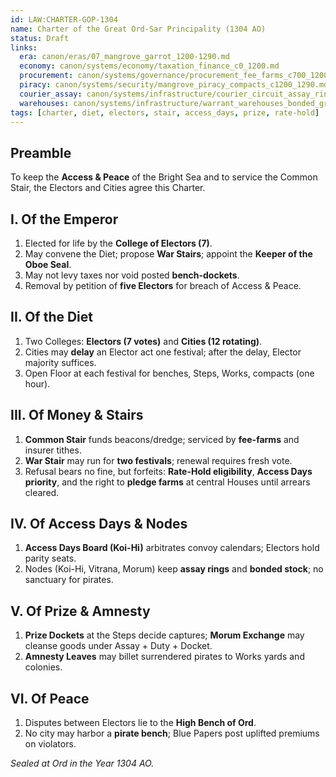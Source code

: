 ```yaml
---
id: LAW:CHARTER-GOP-1304
name: Charter of the Great Ord-Sar Principality (1304 AO)
status: Draft
links:
  era: canon/eras/07_mangrove_garrot_1200-1290.md
  economy: canon/systems/economy/taxation_finance_c0_1200.md
  procurement: canon/systems/governance/procurement_fee_farms_c700_1200.md
  piracy: canon/systems/security/mangrove_piracy_compacts_c1200_1290.md
  courier_assay: canon/systems/infrastructure/courier_circuit_assay_ring_c700_1300.md
  warehouses: canon/systems/infrastructure/warrant_warehouses_bonded_granaries_c700_1300.md
tags: [charter, diet, electors, stair, access_days, prize, rate-hold]
---
```


## Preamble
To keep the **Access & Peace** of the Bright Sea and to service the Common Stair, the Electors and Cities agree this Charter.

## I. Of the Emperor
1. Elected for life by the **College of Electors (7)**.
2. May convene the Diet; propose **War Stairs**; appoint the **Keeper of the Oboe Seal**.
3. May not levy taxes nor void posted **bench-dockets**.
4. Removal by petition of **five Electors** for breach of Access & Peace.

## II. Of the Diet
1. Two Colleges: **Electors (7 votes)** and **Cities (12 rotating)**.
2. Cities may **delay** an Elector act one festival; after the delay, Elector majority suffices.
3. Open Floor at each festival for benches, Steps, Works, compacts (one hour).

## III. Of Money & Stairs
1. **Common Stair** funds beacons/dredge; serviced by **fee-farms** and insurer tithes.
2. **War Stair** may run for **two festivals**; renewal requires fresh vote.
3. Refusal bears no fine, but forfeits: **Rate-Hold eligibility**, **Access Days priority**, and the right to **pledge farms** at central Houses until arrears cleared.

## IV. Of Access Days & Nodes
1. **Access Days Board (Koi-Hi)** arbitrates convoy calendars; Electors hold parity seats.
2. Nodes (Koi-Hi, Vitrana, Morum) keep **assay rings** and **bonded stock**; no sanctuary for pirates.

## V. Of Prize & Amnesty
1. **Prize Dockets** at the Steps decide captures; **Morum Exchange** may cleanse goods under Assay + Duty + Docket.
2. **Amnesty Leaves** may billet surrendered pirates to Works yards and colonies.

## VI. Of Peace
1. Disputes between Electors lie to the **High Bench of Ord**.
2. No city may harbor a **pirate bench**; Blue Papers post uplifted premiums on violators.

*Sealed at Ord in the Year 1304 AO.*

